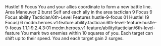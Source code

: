 <ability>
  <name>Hustle!</name>
  <cost>9 Focus</cost>
  <flavor>You and your allies coordinate to form a new battle line.</flavor>
  <keywords>
    <keyword>Area</keyword>
  </keywords>
  <type>Maneuver</type>
  <distance>2 burst</distance>
  <target>Self and each ally in the area</target>
  <metadata>
    <class>tactician</class>
    <cost>9 Focus</cost>
    <cost_amount>9</cost_amount>
    <cost_resource>Focus</cost_resource>
    <feature_type>ability</feature_type>
    <file_dpath>Tactician/6th-Level Features</file_dpath>
    <item_id>hustle-9-focus</item_id>
    <item_index>01</item_index>
    <item_name>Hustle! (9 Focus)</item_name>
    <level>6</level>
    <scc>mcdm.heroes.v1:feature.ability.tactician.6th-level-feature:hustle-9-focus</scc>
    <scdc>1.1.1:9.2.4.3:01</scdc>
    <source>mcdm.heroes.v1</source>
    <type>feature/ability/tactician/6th-level-feature</type>
  </metadata>
  <effects>
    <effect type="mundane">You mark two enemies within 10 squares of you. Each target can shift up to their speed. You and each target gain 2 surges.</effect>
  </effects>
</ability>

